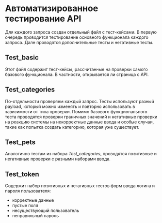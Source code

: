 # Автоматизированное тестирование API

Для каждого запроса создан отдельный файл с тест-кейсами. В первую очередь проводится тестирование основного функционала каждого запроса. Дале проводятся дополнительные тесты и негативные тесты.

## Test_basic

Этот файл содержит тест-кейсы, рассчитанные на проверки самого базового функционала. В частности, открывается ли страница с API.

## Test_categories

По-отдельности проверяем каждый запрос. Тесты используют разный payload, который можно изменять и повторно использовать в зависимости от типа проверки. Помимо базового функционального теста проводятся проверки граничных значений и негативные проверки на реакцию системы на некорректные данные ввода и особые случаи, такие как попытка создать категорию, которая уже существует. 

## Test_pets

Аналогично тестам из набора *Test_categories*, проводятся позитивные и негативные проверки с разными наборами ввода.

## Test_token

Содержит набор позитивных и негативных тестов форм ввода логина и пароля пользователя: 
 * корректные данные
 * пустые поля
 * несуществующий пользователь
 * неправильный пароль